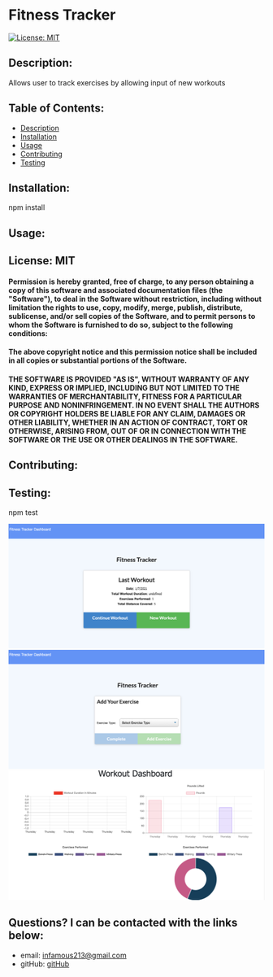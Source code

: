 # Fitness Tracker

[![License: MIT](https://img.shields.io/badge/License-MIT-yellow.svg)](https://opensource.org/licenses/MIT) 

    
## Description: 
Allows user to track exercises by allowing input of new workouts

## Table of Contents:

* [Description](#description)
* [Installation](#installation)
* [Usage](#usage)
* [Contributing](#contributing)
* [Testing](#testing)

## Installation: 
npm install

## Usage: 



## License: MIT

#### Permission is hereby granted, free of charge, to any person obtaining a copy of this software and associated documentation files (the "Software"), to deal in the Software without restriction, including without limitation the rights to use, copy, modify, merge, publish, distribute, sublicense, and/or sell copies of the Software, and to permit persons to whom the Software is furnished to do so, subject to the following conditions:

#### The above copyright notice and this permission notice shall be included in all copies or substantial portions of the Software.

#### THE SOFTWARE IS PROVIDED "AS IS", WITHOUT WARRANTY OF ANY KIND, EXPRESS OR IMPLIED, INCLUDING BUT NOT LIMITED TO THE WARRANTIES OF MERCHANTABILITY, FITNESS FOR A PARTICULAR PURPOSE AND NONINFRINGEMENT. IN NO EVENT SHALL THE AUTHORS OR COPYRIGHT HOLDERS BE LIABLE FOR ANY CLAIM, DAMAGES OR OTHER LIABILITY, WHETHER IN AN ACTION OF CONTRACT, TORT OR OTHERWISE, ARISING FROM, OUT OF OR IN CONNECTION WITH THE SOFTWARE OR THE USE OR OTHER DEALINGS IN THE SOFTWARE.

## Contributing: 


## Testing: 
npm test

![ ](images/Screen%20Shot%202021-01-07%20at%205.30.50%20PM.png)
![ ](images/Screen%20Shot%202021-01-07%20at%205.34.55%20PM.png)
![ ](images/Screen%20Shot%202021-01-07%20at%205.35.43%20PM.png)

## Questions? I can be contacted with the links below:   
* email: infamous213@gmail.com
* gitHub: [gitHub](https://github.com/JacobCounts)

